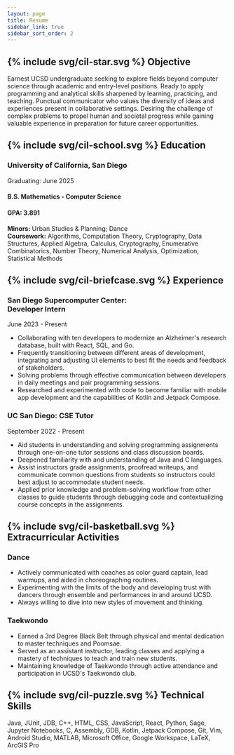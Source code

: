 ```yaml
---
layout: page
title: Resume
sidebar_link: true
sidebar_sort_order: 2
---
```


## {% include svg/cil-star.svg %} Objective

Earnest UCSD undergraduate seeking to explore fields beyond computer science through academic and entry-level positions. Ready to apply programming and analytical skills sharpened by learning, practicing, and teaching. Punctual communicator who values the diversity of ideas and experiences present in collaborative settings. Desiring the challenge of complex problems to propel human and societal progress while gaining valuable experience in preparation for future career opportunities.


## {% include svg/cil-school.svg %} Education

<div>
    <h3 class="work-title">University of California, San Diego</h3> 
    <div class="work-period">Graduating: June 2025</div>
</div>

<div>
    <h4 class="work-title">B.S. Mathematics - Computer Science</h4> 
    <h4 class="work-period">GPA: 3.891</h4>
</div>

**Minors:** Urban Studies & Planning; Dance  
**Coursework:** Algorithms, Computation Theory, Cryptography, Data Structures, Applied Algebra, Calculus, Cryptography, Enumerative Combinatorics, Number Theory, Numerical Analysis, Optimization, Statistical Methods


## {% include svg/cil-briefcase.svg %} Experience
<div>
    <h3 class="work-title">San Diego Supercomputer Center: <br> Developer Intern</h3>
    <div class="work-period">June 2023 - Present</div>
</div>

- Collaborating with ten developers to modernize an Alzheimer's research database, built with React, SQL, and Go.
- Frequently transitioning between different areas of development, integrating and adjusting UI elements to best fit the needs and feedback of stakeholders.
- Solving problems through effective communication between developers in daily meetings and pair programming sessions.
- Researched and experimented with code to become familiar with mobile app development and the capabilities of Kotlin and Jetpack Compose.

<div>
    <h3 class="work-title">UC San Diego: CSE Tutor</h3>
    <div class="work-period">September 2022 - Present</div>  
</div>

- Aid students in understanding and solving programming assignments through one-on-one tutor sessions and class discussion boards.
- Deepened familiarity with and understanding of Java and C languages.
- Assist instructors grade assignments, proofread writeups, and communicate common questions from students so instructors could best adjust to accommodate student needs.
- Applied prior knowledge and problem-solving workflow from other classes to guide students through debugging code and contextualizing course concepts in the assignments.

## {% include svg/cil-basketball.svg %} Extracurricular Activities

<div>
    <h3 class="work-title">Dance</h3>
</div>

- Actively communicated with coaches as color guard captain, lead warmups, and aided in choreographing routines.
- Experimenting with the limits of the body and developing trust with dancers through ensemble and performances in and around UCSD.
- Always willing to dive into new styles of movement and thinking.

<div>
    <h3 class="work-title">Taekwondo</h3>
</div>

- Earned a 3rd Degree Black Belt through physical and mental dedication to master techniques and Poomsae.
- Served as an assistant instructor, leading classes and applying a mastery of techniques to teach and train new students.
- Maintaining knowledge of Taekwondo through active attendance and participation in UCSD's Taekwondo club.


## {% include svg/cil-puzzle.svg %} Technical Skills

Java, JUnit, JDB, C++, HTML, CSS, JavaScript, React, Python, Sage, Jupyter Notebooks, C, Assembly, GDB, Kotlin, Jetpack Compose, Git, Vim, Android Studio, MATLAB, Microsoft Office, Google Workspace, LaTeX, ArcGIS Pro
